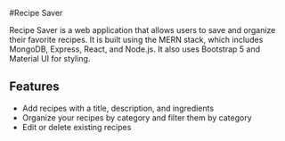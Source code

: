 #Recipe Saver

<p>Recipe Saver is a web application that allows users to save and organize their favorite recipes. It is built using the MERN stack, which includes MongoDB, Express, React, and Node.js. It also uses Bootstrap 5 and Material UI for styling.</p>

<h2>Features</h2>
<ul>
  <li>Add recipes with a title, description, and ingredients</li>
  <li>Organize your recipes by category and filter them by category </li>
  <li>Edit or delete existing recipes</li>
</ul>

